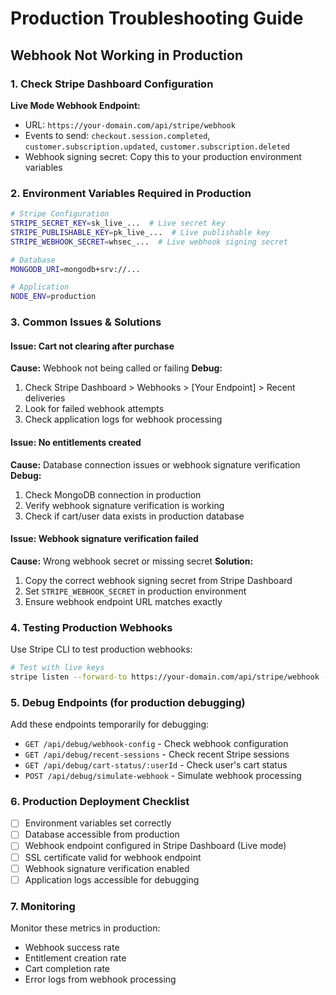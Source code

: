 # Production Troubleshooting Guide

## Webhook Not Working in Production

### 1. Check Stripe Dashboard Configuration

**Live Mode Webhook Endpoint:**
- URL: `https://your-domain.com/api/stripe/webhook`
- Events to send: `checkout.session.completed`, `customer.subscription.updated`, `customer.subscription.deleted`
- Webhook signing secret: Copy this to your production environment variables

### 2. Environment Variables Required in Production

```bash
# Stripe Configuration
STRIPE_SECRET_KEY=sk_live_...  # Live secret key
STRIPE_PUBLISHABLE_KEY=pk_live_...  # Live publishable key  
STRIPE_WEBHOOK_SECRET=whsec_...  # Live webhook signing secret

# Database
MONGODB_URI=mongodb+srv://...

# Application
NODE_ENV=production
```

### 3. Common Issues & Solutions

#### Issue: Cart not clearing after purchase
**Cause:** Webhook not being called or failing
**Debug:**
1. Check Stripe Dashboard > Webhooks > [Your Endpoint] > Recent deliveries
2. Look for failed webhook attempts
3. Check application logs for webhook processing

#### Issue: No entitlements created
**Cause:** Database connection issues or webhook signature verification
**Debug:**
1. Check MongoDB connection in production
2. Verify webhook signature verification is working
3. Check if cart/user data exists in production database

#### Issue: Webhook signature verification failed
**Cause:** Wrong webhook secret or missing secret
**Solution:**
1. Copy the correct webhook signing secret from Stripe Dashboard
2. Set `STRIPE_WEBHOOK_SECRET` in production environment
3. Ensure webhook endpoint URL matches exactly

### 4. Testing Production Webhooks

Use Stripe CLI to test production webhooks:

```bash
# Test with live keys
stripe listen --forward-to https://your-domain.com/api/stripe/webhook --live
```

### 5. Debug Endpoints (for production debugging)

Add these endpoints temporarily for debugging:

- `GET /api/debug/webhook-config` - Check webhook configuration
- `GET /api/debug/recent-sessions` - Check recent Stripe sessions
- `GET /api/debug/cart-status/:userId` - Check user's cart status
- `POST /api/debug/simulate-webhook` - Simulate webhook processing

### 6. Production Deployment Checklist

- [ ] Environment variables set correctly
- [ ] Database accessible from production
- [ ] Webhook endpoint configured in Stripe Dashboard (Live mode)
- [ ] SSL certificate valid for webhook endpoint
- [ ] Webhook signature verification enabled
- [ ] Application logs accessible for debugging

### 7. Monitoring

Monitor these metrics in production:
- Webhook success rate
- Entitlement creation rate
- Cart completion rate
- Error logs from webhook processing
